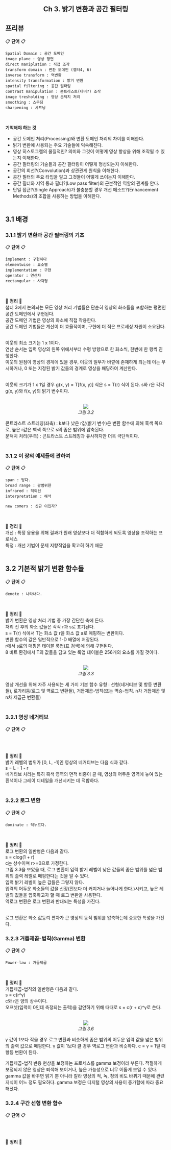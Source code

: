 <h2 align="center">Ch 3. 밝기 변환과 공간 필터링</h2>

## 프리뷰
:clipboard: __단어__ :clipboard:<br/>
```
Spatial Domain : 공간 도메인
image plane : 영상 평면
direct maniplation : 직접 조작
transform domain : 변환 도메인 (챕터4, 6)
inverse transform : 역변환
intensity transformation : 밝기 변환
spatial filtering : 공간 필터링
contrast manipulation : 콘트라스트(대비?) 조작
image tresholding : 영상 문턱치 처리
smoothing : 스무딩
sharpening : 샤프닝
```
<br/>

__기억해야 하는 것__
- 공간 도메인 처리(Processing)와 변환 도메인 처리의 차이를 이해한다.
- 밝기 변환에 사용되는 주요 기술들에 익숙해진다.
- 영상 히스토그램의 물질적인? 의미와 그것이 어떻게 영상 향상을 위해 조작될 수 있는지 이해한다.
- 공간 필터링의 기술들과 공간 필터링이 어떻게 형성되는지 이해한다.
- 공간의 회선?(Convolution)과 상관관계 원칙을 이해한다.
- 공간 필터의 주요 타입을 알고 그것들이 어떻게 쓰이는지 이해한다.
- 공간 필터와 저역 통과 필터?(Low pass filter)의 근본적인 역할의 관계를 안다.
- 단일 접근?(Single Approach)가 불충분할 경우 개선 메소드?(Enhancement Methods)의 조합을 사용하는 방법을 이해한다.<br/><br/>

## 3.1 배경
### 3.1.1 밝기 변환과 공간 필터링의 기초<br/>
:clipboard: __단어__ :clipboard:<br/>
```
implement : 구현하다
elementwise : 요소별
implementation : 구현
operator : 연산자
rectangular : 사각형
```
<br/>


:memo: __정리__ :memo:<br/>
챕터 3에서 논의되는 모든 영상 처리 기법들은 단순히 영상의 화소들을 포함하는 평면인 공간 도메인에서 구현된다.<br/>
공간 도메인 기법은 영상의 화소에 직접 작용한다.<br/>
공간 도메인 기법들은 계산이 더 효율적이며, 구현에 더 적은 프로세싱 자원이 소요된다.<br/><br/>

이웃의 최소 크기는 1 x 1이다.<br/>
연산 순서는 입력 영상의 왼쪽 위에서부터 수평 방향으로 한 화소씩, 한번에 한 행씩 진행한다.<br/>
이웃의 원점이 영상의 경계에 있을 경우, 이웃의 일부가 바깥에 존재하게 되는데 이는 무시하거나, 0 또는 지정된 밝기 값들의 경계로 영상을 패딩하여 계산한다.<br/><br/>

이웃의 크기가 1 x 1일 경우 g(x, y) = T[f(x, y)] 식은 s = T(r) 식이 된다. s와 r은 각각 g(x, y)와 f(x, y)의 밝기 변수이다.<br/><br/>

<p align = "center">
  <img src = "./Capture/pic_3.2.png"><br/>
  <I>그림 3.2</I>
</p>
콘트라스트 스트레칭(좌측) : k보다 낮은 r값(밝기 변수)은 변환 함수에 의해 흑색 쪽으로, 높은 r값은 백색 쪽으로 s의 좁은 범위에 압축된다.<br/>
문턱치 처리(우측) : 콘트라스트 스트레칭과 유사하지만 더욱 극단적이다.<br/><br/>


### 3.1.2 이 장의 예제들에 관하여<br/>
:clipboard: __단어__ :clipboard:<br/>
```
span : 닿다.
broad range : 광범위한
infrared : 적외선
interpretation : 해석

new comers : 신규 이민자?
```
<br/>


:memo: __정리__ :memo:<br/>
개선 : 특정 응용을 위해 결과가 원래 영상보다 더 적합하게 되도록 영상을 조작하는 프로세스<br/>
특정 : 개선 기법이 문제 지향적임을 확고히 하기 때문<br/><br/>


## 3.2 기본적 밝기 변환 함수들
:clipboard: __단어__ :clipboard:<br/>
```
denote : 나타내다.
```
<br/>

:memo: __정리__ :memo:<br/>
밝기 변환은 영상 처리 기법 중 가장 간단한 축에 든다.<br/>
처리 전 후의 화소 값들은 각각 r과 s로 표기된다.<br/>
s = T(r) 식에서 T는 화소 값 r을 화소 값 a로 매핑하는 변환이다.<br/>
변환 함수의 값은 일반적으로 1-D 배열에 저장된다.<br/>
r에서 s로의 매핑은 테이블 룩업(표 검색)에 의해 구현된다.<br/>
8 비트 환경에서 T의 값들을 담고 있는 룩업 테이블은 256개의 요소를 가질 것이다.<br/><br/>

<p align = "center">
  <img src = "./Capture/pic_3.3.png"><br/>
  <I>그림 3.3</I>
</p>
영상 개선을 위해 자주 사용되는 세 가지 기본 함수 유형 : 선형(네거티브 및 항등 변환들), 로가리듬(로그 및 역로그 변환들), 거듭제곱-법칙(또는 멱승-법칙. n차 거듭제곱 및 n차 제곱근 변환들)<br/><br/>


### 3.2.1 영상 네거티브<br/>
:clipboard: __단어__ :clipboard:<br/>
```

```
<br/>

:memo: __정리__ :memo:<br/>
밝기 레벨의 범위가 [0, L, -1]인 영상의 네거티브는 다음 식과 같다.<br/>
s = L - 1 - r<br/>
네거티브 처리는 특히 흑색 영역의 면적 비중이 클 때, 영상의 어두운 영역에 놓여 있는 흰색이나 그레이 디테일을 개선시키는 데 적합하다.<br/><br/>

### 3.2.2 로그 변환<br/>
:clipboard: __단어__ :clipboard:<br/>
```
dominate : 억누르다.
```
<br/>

:memo: __정리__ :memo:<br/>
로그 변환의 일반형은 다음과 같다.<br/>
s = clog(1 + r)<br/>
c는 상수이며 r>=0으로 가정한다.<br/>
그림 3.3을 보았을 때, 로그 변환이 입력 밝기 레벨이 낮은 값들의 좁은 범위를 넓은 범위의 출력 레벨로 매핑한다는 것을 알 수 있다.<br/>
입력 밝기 레벨이 높은 값들은 그렇지 않다.<br/>
입력의 어두운 화소들의 값을 신장(전보다 더 커지거나 늘어나게 한다.)시키고, 높은 레벨의 값들을 압축하고자 할 때 로그 변환을 사용한다.<br/>
역로그 변환은 로그 변환과 반대되는 특성을 가진다.<br/><br/>

로그 변환은 화소 값등릐 편차가 큰 영상의 동적 범위를 압축하는데 중요한 특성을 가진다. <br/>

### 3.2.3 거듭제곱-법칙(Gamma) 변환<br/>
:clipboard: __단어__ :clipboard:<br/>
```
Power-law : 거듭제곱
```
<br/>

:memo: __정리__ :memo:<br/>
거듭제곱-법칙의 일반형은 다음과 같다.<br/>
s = c(r^γ)<br/>
c와 r은 양의 상수이다.<br/>
오프셋(입력이 0인데 측정되는 출력)을 감안하기 위해 때때로 s = c(r + ε)^γ로 쓴다.<br/><br/>

<p align = "center">
  <img src = "./Capture/pic_3.6.png"><br/>
  <I>그림 3.6</I>
</p>
γ 값이 1보다 작을 경우 로그 변환과 비슷하게 좁은 범위의 어두운 입력 값을 넓은 범위의 출력 값으로 매핑한다.
γ 값이 1보다 클 경우 역로그 변환과 비슷하다.
c = γ = 1일 때 항등 변환이 된다.

거듭제곱-법칙 반응 현상을 보정하는 프로세스를 gamma 보정이라 부른다.
적절하게 보정되지 않은 영상은 퇴색해 보이거나, 높은 가능성으로 너무 어둡게 보일 수 있다.
gamma 값을 바꾸면 밝기 뿐 아니라 칼라 영상의 적, 녹, 청의 비도 바뀌기 때문에 관련 지식이 어느 정도 필요하다.
gamma 보정은 디지털 영상의 사용이 증가함에 따라 중요해졌다.


### 3.2.4 구간 선형 변환 함수<br/>
:clipboard: __단어__ :clipboard:<br/>
```

```
<br/>

:memo: __정리__ :memo:<br/>

